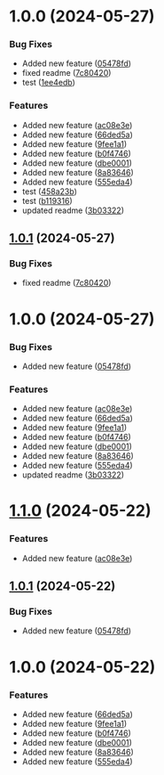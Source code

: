 # 1.0.0 (2024-05-27)


### Bug Fixes

* Added new feature ([05478fd](https://github.com/clouddrove-sandbox/auto-release-qms/commit/05478fddfc8d5ca9e2da8ff8683112828fc26477))
* fixed readme ([7c80420](https://github.com/clouddrove-sandbox/auto-release-qms/commit/7c804204ef85cf95bf17c2f060871f591085bb37))
* test ([1ee4edb](https://github.com/clouddrove-sandbox/auto-release-qms/commit/1ee4edbabd161893caec0182a1c52a277525c349))


### Features

* Added new feature ([ac08e3e](https://github.com/clouddrove-sandbox/auto-release-qms/commit/ac08e3e2cd929d6483bd13d424358fa2f168a8b6))
* Added new feature ([66ded5a](https://github.com/clouddrove-sandbox/auto-release-qms/commit/66ded5ad496ded518aeae429716c48f29eb7c266))
* Added new feature ([9fee1a1](https://github.com/clouddrove-sandbox/auto-release-qms/commit/9fee1a17a926ace72b129b1f3dcff819cf18502d))
* Added new feature ([b0f4746](https://github.com/clouddrove-sandbox/auto-release-qms/commit/b0f4746ed398d58b501b9e9a5eff00ffca2fe52f))
* Added new feature ([dbe0001](https://github.com/clouddrove-sandbox/auto-release-qms/commit/dbe0001d6b6a699f0624a81a5211a794c8c7559d))
* Added new feature ([8a83646](https://github.com/clouddrove-sandbox/auto-release-qms/commit/8a83646b17ff6bb2562cce53057b93d105195b98))
* Added new feature ([555eda4](https://github.com/clouddrove-sandbox/auto-release-qms/commit/555eda441dfb77278919bf846f201be1b6bafa59))
* test ([458a23b](https://github.com/clouddrove-sandbox/auto-release-qms/commit/458a23b5a80f03e4b925f2d12913fb7dbe9a141c))
* test ([b119316](https://github.com/clouddrove-sandbox/auto-release-qms/commit/b119316094cbbcb729fad209f46c3082ec1dea89))
* updated readme ([3b03322](https://github.com/clouddrove-sandbox/auto-release-qms/commit/3b03322e9396ffba7691ff52b3f9701194f0cf87))

## [1.0.1](https://github.com/clouddrove-sandbox/auto-release-qms/compare/v1.0.0...v1.0.1) (2024-05-27)


### Bug Fixes

* fixed readme ([7c80420](https://github.com/clouddrove-sandbox/auto-release-qms/commit/7c804204ef85cf95bf17c2f060871f591085bb37))

# 1.0.0 (2024-05-27)


### Bug Fixes

* Added new feature ([05478fd](https://github.com/clouddrove-sandbox/auto-release-qms/commit/05478fddfc8d5ca9e2da8ff8683112828fc26477))


### Features

* Added new feature ([ac08e3e](https://github.com/clouddrove-sandbox/auto-release-qms/commit/ac08e3e2cd929d6483bd13d424358fa2f168a8b6))
* Added new feature ([66ded5a](https://github.com/clouddrove-sandbox/auto-release-qms/commit/66ded5ad496ded518aeae429716c48f29eb7c266))
* Added new feature ([9fee1a1](https://github.com/clouddrove-sandbox/auto-release-qms/commit/9fee1a17a926ace72b129b1f3dcff819cf18502d))
* Added new feature ([b0f4746](https://github.com/clouddrove-sandbox/auto-release-qms/commit/b0f4746ed398d58b501b9e9a5eff00ffca2fe52f))
* Added new feature ([dbe0001](https://github.com/clouddrove-sandbox/auto-release-qms/commit/dbe0001d6b6a699f0624a81a5211a794c8c7559d))
* Added new feature ([8a83646](https://github.com/clouddrove-sandbox/auto-release-qms/commit/8a83646b17ff6bb2562cce53057b93d105195b98))
* Added new feature ([555eda4](https://github.com/clouddrove-sandbox/auto-release-qms/commit/555eda441dfb77278919bf846f201be1b6bafa59))
* updated readme ([3b03322](https://github.com/clouddrove-sandbox/auto-release-qms/commit/3b03322e9396ffba7691ff52b3f9701194f0cf87))

# [1.1.0](https://github.com/clouddrove-sandbox/auto-release-qms/compare/v1.0.1...v1.1.0) (2024-05-22)


### Features

* Added new feature ([ac08e3e](https://github.com/clouddrove-sandbox/auto-release-qms/commit/ac08e3e2cd929d6483bd13d424358fa2f168a8b6))

## [1.0.1](https://github.com/clouddrove-sandbox/auto-release-qms/compare/v1.0.0...v1.0.1) (2024-05-22)


### Bug Fixes

* Added new feature ([05478fd](https://github.com/clouddrove-sandbox/auto-release-qms/commit/05478fddfc8d5ca9e2da8ff8683112828fc26477))

# 1.0.0 (2024-05-22)


### Features

* Added new feature ([66ded5a](https://github.com/clouddrove-sandbox/auto-release-qms/commit/66ded5ad496ded518aeae429716c48f29eb7c266))
* Added new feature ([9fee1a1](https://github.com/clouddrove-sandbox/auto-release-qms/commit/9fee1a17a926ace72b129b1f3dcff819cf18502d))
* Added new feature ([b0f4746](https://github.com/clouddrove-sandbox/auto-release-qms/commit/b0f4746ed398d58b501b9e9a5eff00ffca2fe52f))
* Added new feature ([dbe0001](https://github.com/clouddrove-sandbox/auto-release-qms/commit/dbe0001d6b6a699f0624a81a5211a794c8c7559d))
* Added new feature ([8a83646](https://github.com/clouddrove-sandbox/auto-release-qms/commit/8a83646b17ff6bb2562cce53057b93d105195b98))
* Added new feature ([555eda4](https://github.com/clouddrove-sandbox/auto-release-qms/commit/555eda441dfb77278919bf846f201be1b6bafa59))
